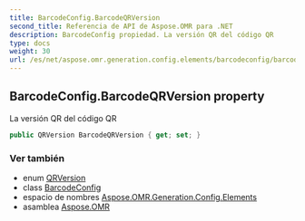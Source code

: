 ```yaml
---
title: BarcodeConfig.BarcodeQRVersion
second_title: Referencia de API de Aspose.OMR para .NET
description: BarcodeConfig propiedad. La versión QR del código QR
type: docs
weight: 30
url: /es/net/aspose.omr.generation.config.elements/barcodeconfig/barcodeqrversion/
---
```

## BarcodeConfig.BarcodeQRVersion property

La versión QR del código QR

```csharp
public QRVersion BarcodeQRVersion { get; set; }
```

### Ver también

* enum [QRVersion](../../../aspose.omr.generation.config.enums/qrversion/)
* class [BarcodeConfig](../)
* espacio de nombres [Aspose.OMR.Generation.Config.Elements](../../barcodeconfig/)
* asamblea [Aspose.OMR](../../../)


